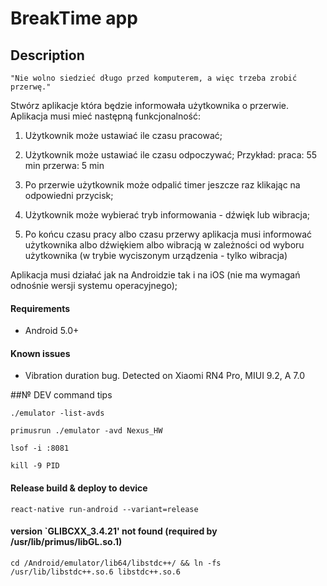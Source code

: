 # BreakTime app

## Description

`"Nie wolno siedzieć długo przed komputerem, a więc trzeba zrobić przerwę."`

Stwórz aplikacje która będzie informowała użytkownika o przerwie. Aplikacja musi mieć następną funkcjonalność:

1. Użytkownik może ustawiać ile czasu pracować;
2. Użytkownik może ustawiać ile czasu odpoczywać;
   Przykład:
   praca: 55 min
   przerwa: 5 min

3. Po przerwie użytkownik może odpalić timer jeszcze raz klikając na odpowiedni przycisk;
4. Użytkownik może wybierać tryb informowania - dźwięk lub wibracja;
5. Po końcu czasu pracy albo czasu przerwy aplikacja musi informować użytkownika albo dźwiękiem albo wibracją w zależności od wyboru użytkownika (w trybie wyciszonym urządzenia - tylko wibracja)

Aplikacja musi działać jak na Androidzie tak i na iOS (nie ma wymagań odnośnie wersji systemu operacyjnego);

#### Requirements

* Android 5.0+

#### Known issues

* Vibration duration bug. Detected on Xiaomi RN4 Pro, MIUI 9.2, A 7.0

##№ DEV command tips

`./emulator -list-avds`

`primusrun ./emulator -avd Nexus_HW`

`lsof -i :8081`

`kill -9 PID`

#### Release build & deploy to device

`react-native run-android --variant=release`

#### version `GLIBCXX_3.4.21' not found (required by /usr/lib/primus/libGL.so.1)

`cd /Android/emulator/lib64/libstdc++/ && ln -fs /usr/lib/libstdc++.so.6 libstdc++.so.6`
